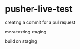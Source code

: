 # pusher-live-test

creating a commit for a pul request








more testing staging.

build on staging
